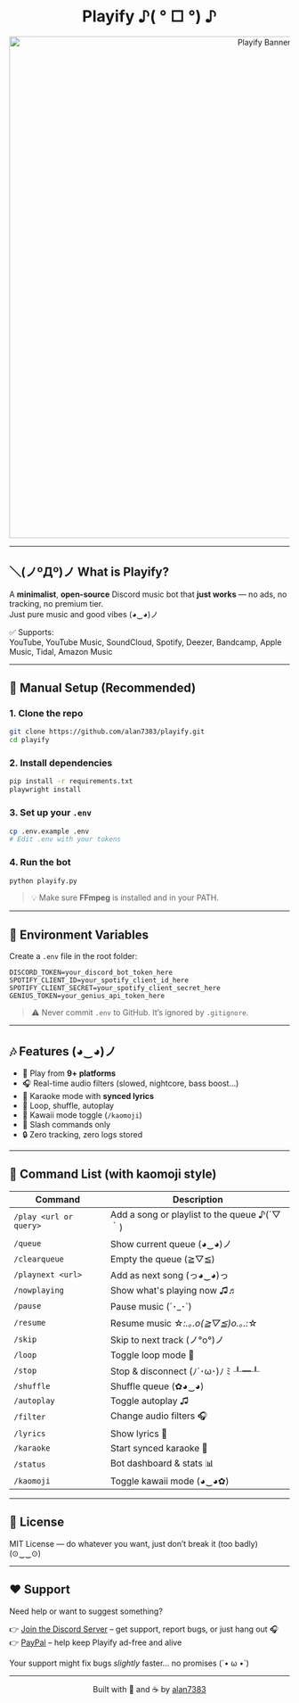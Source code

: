 <h1 align="center">Playify ♪( ° □ °) ♪</h1>

<p align="center">
  <img src="https://github.com/user-attachments/assets/5c1d5fba-3a34-4ffe-bd46-ef68e1175360" alt="Playify Banner" width="900">
</p>

---

## ＼(ノºДº)ノ What is Playify?

A **minimalist**, **open-source** Discord music bot that **just works** — no ads, no tracking, no premium tier.  
Just pure music and good vibes (◕‿◕)ノ

✅ Supports:  
YouTube, YouTube Music, SoundCloud, Spotify, Deezer, Bandcamp, Apple Music, Tidal, Amazon Music

---

## 🧰 Manual Setup (Recommended)

### 1. Clone the repo
```bash
git clone https://github.com/alan7383/playify.git
cd playify
```

### 2. Install dependencies
```bash
pip install -r requirements.txt
playwright install
```

### 3. Set up your `.env`
```bash
cp .env.example .env
# Edit .env with your tokens
```

### 4. Run the bot
```bash
python playify.py
```

> 💡 Make sure **FFmpeg** is installed and in your PATH.

---

## 📁 Environment Variables

Create a `.env` file in the root folder:

```env
DISCORD_TOKEN=your_discord_bot_token_here
SPOTIFY_CLIENT_ID=your_spotify_client_id_here
SPOTIFY_CLIENT_SECRET=your_spotify_client_secret_here
GENIUS_TOKEN=your_genius_api_token_here
```

> ⚠️ Never commit `.env` to GitHub. It’s ignored by `.gitignore`.

---

## 🎶 Features (◕‿◕)ノ

- 🎵 Play from **9+ platforms**  
- 🎧 Real-time audio filters (slowed, nightcore, bass boost...)  
- 🎤 Karaoke mode with **synced lyrics**  
- 🔁 Loop, shuffle, autoplay  
- 💖 Kawaii mode toggle (`/kaomoji`)  
- 🧪 Slash commands only  
- 🔒 Zero tracking, zero logs stored

---

## 🧪 Command List (with kaomoji style)

| Command | Description |
|---------|-------------|
| `/play <url or query>` | Add a song or playlist to the queue ♪(´▽｀) |
| `/queue` | Show current queue (◕‿◕)ノ |
| `/clearqueue` | Empty the queue (≧▽≦) |
| `/playnext <url>` | Add as next song (っ◕‿◕)っ |
| `/nowplaying` | Show what's playing now ♫♬ |
| `/pause` | Pause music (´･_･`) |
| `/resume` | Resume music ☆*:.｡.o(≧▽≦)o.｡.:*☆ |
| `/skip` | Skip to next track (ノ°ο°)ノ |
| `/loop` | Toggle loop mode 🔁 |
| `/stop` | Stop & disconnect (ﾉ´･ω･)ﾉ ﾐ ┸━┸ |
| `/shuffle` | Shuffle queue (✿◕‿◕) |
| `/autoplay` | Toggle autoplay ♫ |
| `/filter` | Change audio filters 🎧 |
| `/lyrics` | Show lyrics 📜 |
| `/karaoke` | Start synced karaoke 🎤 |
| `/status` | Bot dashboard & stats 📊 |
| `/kaomoji` | Toggle kawaii mode (◕‿◕✿) |

---

## 📄 License

MIT License — do whatever you want, just don’t break it (too badly) (⊙‿‿⊙)

---

## ❤️ Support

Need help or want to suggest something?

👉 [Join the Discord Server](https://discord.gg/JeH8g6g3cG) – get support, report bugs, or just hang out 🎧  
👉 [PayPal](https://paypal.me/alanmussot1) – help keep Playify ad-free and alive  

Your support might fix bugs *slightly* faster... no promises (´• ω •`)


---

<p align="center">Built with 💢 and ☕ by <a href="https://github.com/alan7383">alan7383</a></p>
